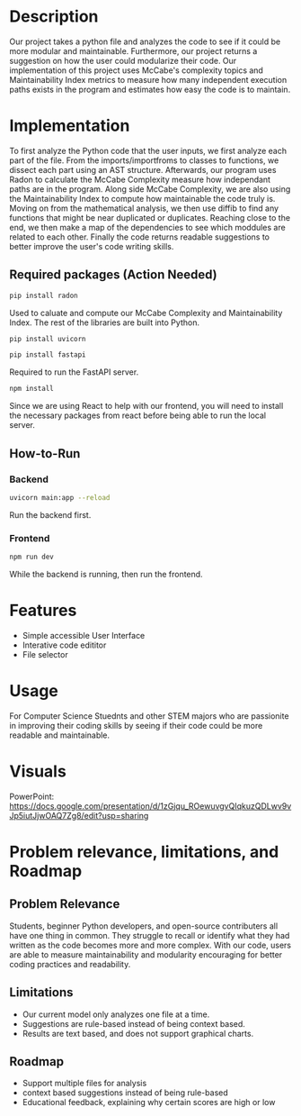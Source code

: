 # Description
Our project takes a python file and analyzes the code to see if it could be more modular and maintainable. Furthermore, our project returns a suggestion on how the user could modularize their code. Our implementation of this project uses McCabe's complexity topics and Maintainability Index metrics to measure how many independent execution paths exists in the program and estimates how easy the code is to maintain.

# Implementation
To first analyze the Python code that the user inputs, we first analyze each part of the file. From the imports/importfroms to classes to functions, we dissect each part using an AST structure. Afterwards, our program uses Radon to calculate the McCabe Complexity measure how independant paths are in the program. Along side McCabe Complexity, we are also using the Maintainability Index to compute how maintainable the code truly is. Moving on from the mathematical analysis, we then use diffib to find any functions that might be near duplicated or duplicates. Reaching close to the end, we then make a map of the dependencies to see which moddules are related to each other. Finally the code returns readable suggestions to better improve the user's code writing skills. 

## Required packages (Action Needed)
```bash
pip install radon
```
Used to caluate and compute our McCabe Complexity and Maintainability Index.
The rest of the libraries are built into Python.

```bash
pip install uvicorn

pip install fastapi
```
Required to run the FastAPI server.

```bash
npm install
```
Since we are using React to help with our frontend, you will need to install the necessary packages from react before being able to run the local server.

## How-to-Run
### Backend
```bash
uvicorn main:app --reload
```
Run the backend first.
### Frontend
```bash
npm run dev
```
While the backend is running, then run the frontend.

# Features
- Simple accessible User Interface
- Interative code edititor 
- File selector

#  Usage
For Computer Science Stuednts and other STEM majors who are passionite in improving their coding skills by seeing if their code could be more readable and maintainable. 

# Visuals
PowerPoint:
https://docs.google.com/presentation/d/1zGjqu_ROewuvgvQIqkuzQDLwv9vJp5iutJjwOAQ7Zg8/edit?usp=sharing

# Problem relevance, limitations, and Roadmap
## Problem Relevance
Students, beginner Python developers, and open-source contributers all have one thing in common. They struggle to recall or identify what they had written as the code becomes more and more complex. With our code, users are able to measure maintainability and modularity encouraging for better coding practices and readability. 

## Limitations
- Our current model only analyzes one file at a time.
- Suggestions are rule-based instead of being context based.
- Results are text based, and does not support graphical charts.

## Roadmap
- Support multiple files for analysis
- context based suggestions instead of being rule-based
- Educational feedback, explaining why certain scores are high or low

